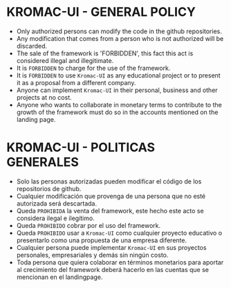 # KROMAC-UI - GENERAL POLICY

* Only authorized persons can modify the code in the github repositories.
* Any modification that comes from a person who is not authorized will be discarded.
* The sale of the framework is 'FORBIDDEN', this fact this act is considered illegal and illegitimate. 
* It is `FORBIDDEN` to charge for the use of the framework.
* It is `FORBIDDEN` to use `Kromac-UI` as any educational project or to present it as a proposal from a different company.
* Anyone can implement `Kromac-UI` in their personal, business and other projects at no cost.
* Anyone who wants to collaborate in monetary terms to contribute to the growth of the framework must do so in the accounts mentioned on the landing page.



# KROMAC-UI - POLITICAS GENERALES

* Solo las personas autorizadas pueden modificar el código de los repositorios de github.
* Cualquier modificación que provenga de una persona que no esté autorizada será descartada.
* Queda `PROHIBIDA` la venta del framework, este hecho este acto se considera ilegal e ilegítimo. 
* Queda `PROHIBIDO` cobrar por el uso del framework.
* Queda `PROHIBIDO` usar a `Kromac-UI` como cualquier proyecto educativo o presentarlo como una propuesta de una empresa diferente.
* Cualquier persona puede implementar `Kromac-UI` en sus proyectos personales, empresariales y demás sin ningún costo.
* Toda persona que quiera colaborar en términos monetarios para aportar al crecimiento del framework deberá hacerlo en las cuentas que se mencionan en el landingpage.
